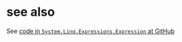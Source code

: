# see also
See [code in `System.Linq.Expressions.Expression` at GitHub](https://github.com/40843245/CSharp-Demo-Project/tree/main/built-in%20package/System.Linq.Expressions/Expression/code/v1.0.0)

